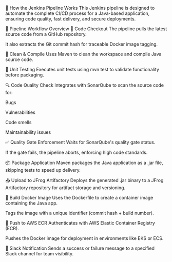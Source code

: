 📌 How the Jenkins Pipeline Works
This Jenkins pipeline is designed to automate the complete CI/CD process for a Java-based application, ensuring code quality, fast delivery, and secure deployments.

🔄 Pipeline Workflow Overview
🔁 Code Checkout
The pipeline pulls the latest source code from a GitHub repository.

It also extracts the Git commit hash for traceable Docker image tagging.

🧹 Clean & Compile
Uses Maven to clean the workspace and compile Java source code.

🧪 Unit Testing
Executes unit tests using mvn test to validate functionality before packaging.

🔍 Code Quality Check
Integrates with SonarQube to scan the source code for:

Bugs

Vulnerabilities

Code smells

Maintainability issues

✅ Quality Gate Enforcement
Waits for SonarQube's quality gate status.

If the gate fails, the pipeline aborts, enforcing high code standards.

📦 Package Application
Maven packages the Java application as a .jar file, skipping tests to speed up delivery.

📤 Upload to JFrog Artifactory
Deploys the generated .jar binary to a JFrog Artifactory repository for artifact storage and versioning.

🐳 Build Docker Image
Uses the Dockerfile to create a container image containing the Java app.

Tags the image with a unique identifier (commit hash + build number).

🚀 Push to AWS ECR
Authenticates with AWS Elastic Container Registry (ECR).

Pushes the Docker image for deployment in environments like EKS or ECS.

📢 Slack Notification
Sends a success or failure message to a specified Slack channel for team visibility.
